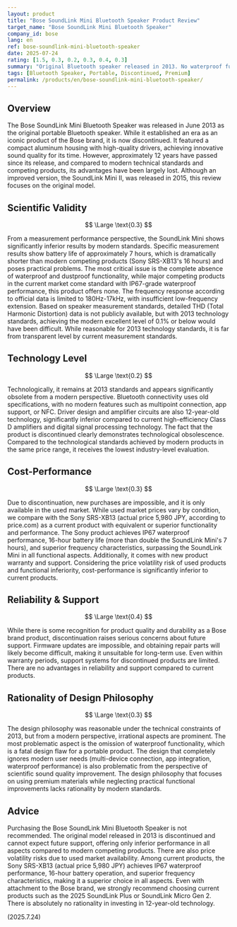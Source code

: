 ```yaml
---
layout: product
title: "Bose SoundLink Mini Bluetooth Speaker Product Review"
target_name: "Bose SoundLink Mini Bluetooth Speaker"
company_id: bose
lang: en
ref: bose-soundlink-mini-bluetooth-speaker
date: 2025-07-24
rating: [1.5, 0.3, 0.2, 0.3, 0.4, 0.3]
summary: "Original Bluetooth speaker released in 2013. No waterproof functionality, significantly inferior measurement performance and cost-performance compared to modern competitors"
tags: [Bluetooth Speaker, Portable, Discontinued, Premium]
permalink: /products/en/bose-soundlink-mini-bluetooth-speaker/
---
```


## Overview

The Bose SoundLink Mini Bluetooth Speaker was released in June 2013 as the original portable Bluetooth speaker. While it established an era as an iconic product of the Bose brand, it is now discontinued. It featured a compact aluminum housing with high-quality drivers, achieving innovative sound quality for its time. However, approximately 12 years have passed since its release, and compared to modern technical standards and competing products, its advantages have been largely lost. Although an improved version, the SoundLink Mini II, was released in 2015, this review focuses on the original model.

## Scientific Validity

$$ \Large \text{0.3} $$

From a measurement performance perspective, the SoundLink Mini shows significantly inferior results by modern standards. Specific measurement results show battery life of approximately 7 hours, which is dramatically shorter than modern competing products (Sony SRS-XB13's 16 hours) and poses practical problems. The most critical issue is the complete absence of waterproof and dustproof functionality, while major competing products in the current market come standard with IP67-grade waterproof performance, this product offers none. The frequency response according to official data is limited to 180Hz-17kHz, with insufficient low-frequency extension. Based on speaker measurement standards, detailed THD (Total Harmonic Distortion) data is not publicly available, but with 2013 technology standards, achieving the modern excellent level of 0.1% or below would have been difficult. While reasonable for 2013 technology standards, it is far from transparent level by current measurement standards.

## Technology Level

$$ \Large \text{0.2} $$

Technologically, it remains at 2013 standards and appears significantly obsolete from a modern perspective. Bluetooth connectivity uses old specifications, with no modern features such as multipoint connection, app support, or NFC. Driver design and amplifier circuits are also 12-year-old technology, significantly inferior compared to current high-efficiency Class D amplifiers and digital signal processing technology. The fact that the product is discontinued clearly demonstrates technological obsolescence. Compared to the technological standards achieved by modern products in the same price range, it receives the lowest industry-level evaluation.

## Cost-Performance

$$ \Large \text{0.3} $$

Due to discontinuation, new purchases are impossible, and it is only available in the used market. While used market prices vary by condition, we compare with the Sony SRS-XB13 (actual price 5,980 JPY, according to price.com) as a current product with equivalent or superior functionality and performance. The Sony product achieves IP67 waterproof performance, 16-hour battery life (more than double the SoundLink Mini's 7 hours), and superior frequency characteristics, surpassing the SoundLink Mini in all functional aspects. Additionally, it comes with new product warranty and support. Considering the price volatility risk of used products and functional inferiority, cost-performance is significantly inferior to current products.

## Reliability & Support

$$ \Large \text{0.4} $$

While there is some recognition for product quality and durability as a Bose brand product, discontinuation raises serious concerns about future support. Firmware updates are impossible, and obtaining repair parts will likely become difficult, making it unsuitable for long-term use. Even within warranty periods, support systems for discontinued products are limited. There are no advantages in reliability and support compared to current products.

## Rationality of Design Philosophy

$$ \Large \text{0.3} $$

The design philosophy was reasonable under the technical constraints of 2013, but from a modern perspective, irrational aspects are prominent. The most problematic aspect is the omission of waterproof functionality, which is a fatal design flaw for a portable product. The design that completely ignores modern user needs (multi-device connection, app integration, waterproof performance) is also problematic from the perspective of scientific sound quality improvement. The design philosophy that focuses on using premium materials while neglecting practical functional improvements lacks rationality by modern standards.

## Advice

Purchasing the Bose SoundLink Mini Bluetooth Speaker is not recommended. The original model released in 2013 is discontinued and cannot expect future support, offering only inferior performance in all aspects compared to modern competing products. There are also price volatility risks due to used market availability. Among current products, the Sony SRS-XB13 (actual price 5,980 JPY) achieves IP67 waterproof performance, 16-hour battery operation, and superior frequency characteristics, making it a superior choice in all aspects. Even with attachment to the Bose brand, we strongly recommend choosing current products such as the 2025 SoundLink Plus or SoundLink Micro Gen 2. There is absolutely no rationality in investing in 12-year-old technology.

(2025.7.24)